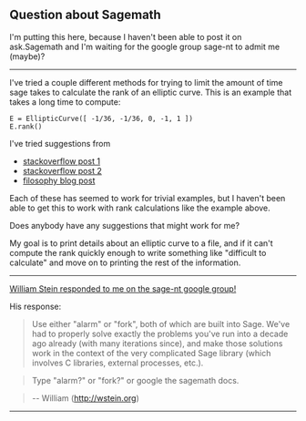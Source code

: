 ## Question about Sagemath

I'm putting this here, because I haven't been able to post it on ask.Sagemath
and I'm waiting for the google group sage-nt to admit me (maybe)?

----

I've tried a couple different methods for trying to limit the amount of time sage takes to calculate the rank of an elliptic curve. This is an example that takes a long time to compute:

    E = EllipticCurve([ -1/36, -1/36, 0, -1, 1 ])
    E.rank()

I've tried suggestions from

 - [stackoverflow post 1](http://stackoverflow.com/a/366763/3161979)
 - [stackoverflow post 2](http://stackoverflow.com/a/601168/3161979)
 - [filosophy blog post](https://www.filosophy.org/post/32/python_function_execution_deadlines__in_simple_examples/)

Each of these has seemed to work for trivial examples, but I haven't been able to get this to work with rank calculations like the example above.

Does anybody have any suggestions that might work for me?

My goal is to print details about an elliptic curve to a file, and if it can't compute the rank quickly enough to write something like "difficult to calculate" and move on to printing the rest of the information.

----

[William Stein responded to me on the sage-nt google group!](https://groups.google.com/forum/#!topic/sage-nt/rjurh63gV2k)

His response:

> Use either "alarm" or "fork", both of which are built into Sage.
We've had to properly solve exactly the problems you've run into a
decade ago already (with many iterations since), and make those
solutions work in the context of the very complicated Sage library
(which involves C libraries, external processes, etc.).

> Type "alarm?" or "fork?" or google the sagemath docs.

> \-\-
> William (http://wstein.org)

----
